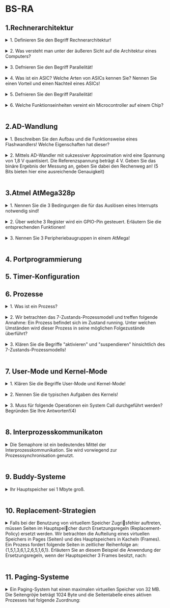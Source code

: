 # BS-RA

## 1.Rechnerarchitektur

<details>
  <summary>1. Definieren Sie den Begriff Rechnerarchitektur!</summary>


</details>
<br>

<details>
  <summary>2. Was versteht man unter der äußeren Sicht auf die Architektur eines Computers?</summary>


</details>
<br>

<details>
  <summary>3. Defnieren Sie den Begriff Parallelität!</summary>


</details>
<br>

<details>
  <summary>4. Was ist ein ASIC? Welche Arten von ASICs kennen Sie? Nennen Sie einen Vorteil und einen
Nachteil eines ASICs!</summary>


</details>
<br>

<details>
  <summary>5. Defnieren Sie den Begriff Parallelität!</summary>


</details>
<br>

<details>
  <summary>6. Welche Funktionseinheiten vereint ein Microcontroller auf einem Chip?</summary>


</details>
<br>

## 2.AD-Wandlung
<details>
  <summary>1. Beschreiben Sie den Aufbau und die Funktionsweise eines Flashwandlers! Welche Eigenschaften
hat dieser?</summary>


</details>
<br>

<details>
  <summary>2. Mittels AD-Wandler mit sukzessiver Approximation wird eine Spannung von 1,8 V quantisiert.
Die Referenzspannung beträgt 4 V. Geben Sie das binäre Ergebnis der Messung an, geben Sie
dabei den Rechenweg an! (5 Bits bieten hier eine ausreichende Genauigkeit)</summary>


</details>
<br>

## 3.Atmel AtMega328p
<details>
  <summary>1. Nennen Sie die 3 Bedingungen die für das Auslösen eines Interrupts notwendig sind!</summary>


</details>
<br>

<details>
  <summary>2. Über welche 3 Register wird ein GPIO-Pin gesteuert. Erläutern Sie die entsprechenden Funktionen!</summary>


</details>
<br>

<details>
  <summary>3. Nennen Sie 3 Peripheriebaugruppen in einem AtMega!</summary>


</details>
<br>

## 4. Portprogrammierung

## 5. Timer-Konfiguration

## 6. Prozesse

<details>
  <summary>1. Was ist ein Prozess?</summary>


</details>
<br>

<details>
  <summary>2. Wir betrachten das 7-Zustands-Prozessmodell und treffen folgende Annahme: Ein Prozess befindet sich im Zustand running. Unter welchen Umständen wird dieser Prozess in seine möglichen
Folgezustände überführt?</summary>


</details>
<br>

<details>
  <summary>3. Klären Sie die Begriffe "aktivieren" und "suspendieren" hinsichtlich des 7-Zustands-Prozessmodells!
</summary>


</details>
<br>

## 7. User-Mode und Kernel-Mode

<details>
  <summary>1. Klären Sie die Begriffe User-Mode und Kernel-Mode!</summary>


</details>
<br>

<details>
  <summary>2. Nennen Sie die typischen Aufgaben des Kernels!</summary>


</details>
<br>

<details>
  <summary>3. Muss für folgende Operationen ein System Call durchgeführt werden? Begründen Sie Ihre Antworten!(4)
</summary>
I) Das Deklarieren einer Zählvariable mit doppelter Genauigkeit,
II) Das Sperren eines Interrupts,
III) Das Erzeugen eines Prozesses,
IV) Die Änderung einer globalen Programmvariable.

</details>
<br>

## 8. Interprozesskommunikaton

<details>
  <summary>Die Semaphore ist ein bedeutendes Mittel der Interprozesskommunikation. Sie wird vorwiegend zur
Prozesssynchronisation genutzt.</summary>
a) Welche Arten von Semaphoren kennen Sie?

  
b) Welche atomare Operationen sind für Semaphoren zulässig? Erläutern Sie dabei das Wort "atomar"!


c) Nennen Sie ein Beispiel, bei dem es nicht ausreicht einen Semaphor als *{0,1}-Datenstruktur* zu
initialisieren! Wie könnte man die Implementierung dahingehend ändern, dass Semaphoren für Ihr
Beispiel als Mittel der Interprozesskommunikation funktionieren?
</details>
<br>

## 9. Buddy-Systeme

<details>
  <summary>Ihr Hauptspeicher sei 1 Mbyte groß.
</summary>
a) Erläutern Sie den Buddy-Algorithmus (Anwenden des Buddy-Algorithmus am Beispiel) einer Speicherpartitionierung anhand des Beispiels: Zuerst betritt Prozess A (320kB) in das System ein, danach betritt Prozess B das System (69kB). Anschließend tritt Prozess C (127 kB) in das System
ein. Im Anschluss daran verlässt Prozess B das System. Anschließend soll Prozess C das System
ebenfalls verlassen. Abschlieÿend tritt Prozess D (240 kB) in das System ein.
  
b) Erläutern Sie die Effekte "externe Fragmentierung" und "interne Fragmentierung"! In welchen Systemen der Speicherverwaltung kommen diese im Allgemeinen vor?

c) Kennzeichnen Sie innerhalb Ihrer Lösung je ein externes und ein internes Fragment!


</details>
<br>

## 10. Replacement-Strategien

<details>
  <summary>Falls bei der Benutzung von virtuellem Speicher Zugrisfehler auftreten, müssen Seiten im Hauptspeicher durch Ersetzungsregeln (Replacement-Policy) ersetzt werden. Wir betrachten die Aufteilung eines
virtuellen Speichers in Pages (Seiten) und des Hauptspeichers in Kacheln (Frames). Ein Prozess fordert
folgende Seiten in zeitlicher Reihenfolge an: {1,5,1,3,6,1,2,6,5,1,6,1}. Erläutern Sie an diesem Beispiel
die Anwendung der Ersetzungsregeln, wenn der Hauptspeicher 3 Frames besitzt, nach:</summary>
a) Optimalstrategie (Longest Forward Distance (LFD))

b) Clock Strategy

c) Kennzeichnen Sie die entstehenden Seitenfehler!

</details>
<br>

## 11. Paging-Systeme

<details>
  <summary>Ein Paging-System hat einen maximalen virtuellen Speicher von 32 MB. Die Seitengröÿe beträgt 1024
Byte und die Seitentabelle eines aktiven Prozesses hat folgende Zuordnung:</summary>
[Seitennummer.png
](https://github.com/ValentinBuettner/BS-RA/blob/6053cb8c4f976e943c89de731a5aa327c1889a5c/Seitennummer.png)
a) Welche virtuelle Adresse wird mit der physischen Adresse 4500 abgebildet? 
b) Berechnen Sie die physische Anfangsadresse des Speicherbereichs der Seite des virtuellen Speichers
mit der Nummer 3! 

</details>
<br>
